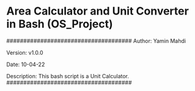 # Area Calculator and Unit Converter in Bash (OS_Project)
#####################################
Author: Yamin Mahdi

Version: v1.0.0

Date: 10-04-22

Description: This bash script is a Unit Calculator.
#####################################

